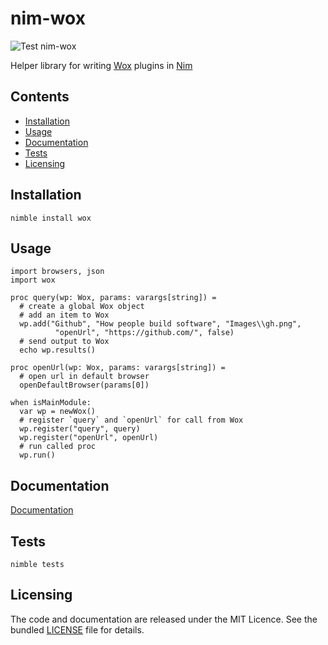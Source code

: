 # nim-wox

![Test nim-wox](https://github.com/roose/nim-wox/workflows/Test%20nim-wox/badge.svg?branch=master)

Helper library for writing [Wox](http://getwox.com/) plugins in [Nim](http://nim-lang.org/)

## Contents

- [Installation](#installation)
- [Usage](#usage)
- [Documentation](#documentation)
- [Tests](#tests)
- [Licensing](#licensing)

## Installation

`nimble install wox`

## Usage

```Nimrod
import browsers, json
import wox

proc query(wp: Wox, params: varargs[string]) =
  # create a global Wox object
  # add an item to Wox
  wp.add("Github", "How people build software", "Images\\gh.png",
          "openUrl", "https://github.com/", false)
  # send output to Wox
  echo wp.results()

proc openUrl(wp: Wox, params: varargs[string]) =
  # open url in default browser
  openDefaultBrowser(params[0])

when isMainModule:
  var wp = newWox()
  # register `query` and `openUrl` for call from Wox
  wp.register("query", query)
  wp.register("openUrl", openUrl)
  # run called proc
  wp.run()
```

## Documentation

[Documentation](http://roose.github.io/nim-wox/wox.html)

## Tests

`nimble tests`

## Licensing

The code and documentation are released under the MIT Licence. See the bundled [LICENSE](https://github.com/roose/nim-wox/blob/master/LICENSE) file for details.